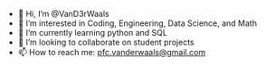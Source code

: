 - 👋 Hi, I’m @VanD3rWaals
- 👀 I’m interested in Coding, Engineering, Data Science, and Math
- 🌱 I’m currently learning python and SQL
- 💞️ I’m looking to collaborate on student projects
- 📫 How to reach me: pfc.vanderwaals@gmail.com

<!---
VanD3rWaals/VanD3rWaals is a ✨ special ✨ repository because its `README.md` (this file) appears on your GitHub profile.
You can click the Preview link to take a look at your changes.
--->
